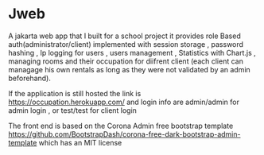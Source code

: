 # Jweb
A jakarta web app that I built for a school project  it provides role Based auth(administrator/client) implemented with session storage , password hashing ,
Ip logging for users , users management , Statistics with Chart.js , managing rooms and their occupation for diifrent client (each client can managage his own rentals as long as they were not validated by an admin beforehand).

  If the application is still hosted the link is  https://occupation.herokuapp.com/ and login info are admin/admin for admin login , or test/test for client login
 
 The front end is based on the Corona Admin free bootstrap template  https://github.com/BootstrapDash/corona-free-dark-bootstrap-admin-template which has an MIT license 
